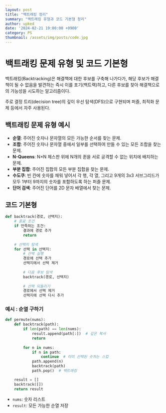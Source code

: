 ```yaml
---
layout: post
title: "백트래킹 정리"
summary: "백트래킹 유형과 코드 기본형 정리"
author: upked
date: '2024-02-21 19:00:00 +0900'
category: PS
thumbnail: /assets/img/posts/code.jpg
---
```


# 백트래킹 문제 유형 및 코드 기본형

백트래킹(Backtracking)은 해결책에 대한 후보를 구축해 나가다가, 해당 후보가 해결책이 될 수 없음을 발견하는 즉시 이를 포기(백트랙)하고, 다른 후보를 찾아 해결책으로의 가능성을 시도하는 알고리즘이다. 

주로 결정 트리(decision tree)의 깊이 우선 탐색(DFS)으로 구현되며 퍼즐, 최적화 문제 등에서 자주 사용된다.

## 백트래킹 문제 유형 예시

- **순열**: 주어진 숫자나 문자열의 모든 가능한 순서를 찾는 문제.
- **조합**: 주어진 숫자나 문자열 중에서 일부를 선택하여 만들 수 있는 모든 조합을 찾는 문제.
- **N-Queens**: N×N 체스판 위에 N개의 퀸을 서로 공격할 수 없는 위치에 배치하는 문제.
- **부분 집합**: 주어진 집합의 모든 부분 집합을 찾는 문제.
- **수도쿠**: 빈 칸에 숫자를 채워 넣어서 각 행, 각 열, 그리고 9개의 3x3 서브그리드가 모두 1부터 9까지의 숫자를 포함하도록 하는 퍼즐 문제.
- **단어 검색**: 주어진 단어를 2D 문자 배열에서 찾는 문제.

## 코드 기본형

```python
def backtrack(경로, 선택지):
    # 종료 조건
    if 만족하는 조건:
        결과에 경로 추가
        return
    
    # 선택지 탐색
    for 선택 in 선택지:
        # 선택 실행
        경로에 선택 추가
        선택지에서 선택 제거
        
        # 다음 후보 탐색
        backtrack(경로, 선택지)
        
        # 선택 되돌리기
        경로에서 선택 제거
        선택지에 선택 다시 추가

```

### 예시 : 순열 구하기

```python
def permute(nums):
    def backtrack(path):
        if len(path) == len(nums):
            result.append(path[:])  # 깊은 복사
            return
        
        for n in nums:
            if n in path:
                continue  # 이미 선택된 숫자는 스킵
            path.append(n)
            backtrack(path)
            path.pop()  # 백트래킹

    result = []
    backtrack([])
    return result

```


- `nums`: 숫자 리스트
- `result`: 모든 가능한 순열 저장